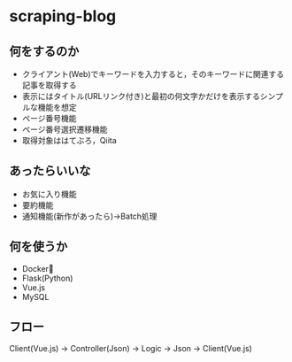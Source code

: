 # scraping-blog
## 何をするのか
- クライアント(Web)でキーワードを入力すると，そのキーワードに関連する記事を取得する
- 表示にはタイトル(URLリンク付き)と最初の何文字かだけを表示するシンプルな機能を想定
- ページ番号機能
- ページ番号選択遷移機能
- 取得対象ははてぶろ，Qiita

## あったらいいな
- お気に入り機能
- 要約機能
- 通知機能(新作があったら)→Batch処理

## 何を使うか
- Docker
- Flask(Python)
- Vue.js
- MySQL

## フロー
Client(Vue.js) → Controller(Json) → Logic → Json → Client(Vue.js)